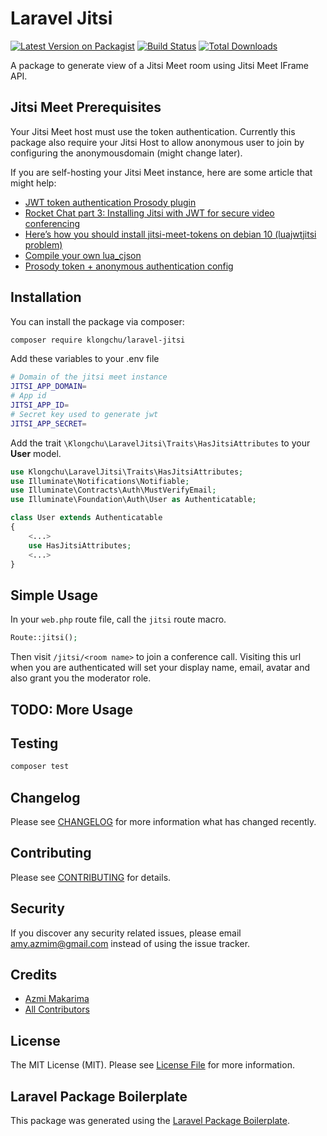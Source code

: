 # Laravel Jitsi

[![Latest Version on Packagist](https://img.shields.io/packagist/v/klongchu/laravel-jitsi.svg?style=flat-square)](https://packagist.org/packages/klongchu/laravel-jitsi)
[![Build Status](https://img.shields.io/travis/klongchu/laravel-jitsi/master.svg?style=flat-square)](https://travis-ci.org/klongchu/laravel-jitsi)
[![Total Downloads](https://img.shields.io/packagist/dt/klongchu/laravel-jitsi.svg?style=flat-square)](https://packagist.org/packages/klongchu/laravel-jitsi)

A package to generate view of a Jitsi Meet room using Jitsi Meet IFrame API.

## Jitsi Meet Prerequisites

Your Jitsi Meet host must use the token authentication. Currently this package also require your Jitsi Host to allow anonymous user to join by configuring the anonymousdomain (might change later).

If you are self-hosting your Jitsi Meet instance, here are some article that might help:

-   [JWT token authentication Prosody plugin](https://github.com/jitsi/lib-jitsi-meet/blob/master/doc/tokens.md)
-   [Rocket Chat part 3: Installing Jitsi with JWT for secure video conferencing](https://medium.com/@szewong/rocket-chat-part-3-installing-jitsi-with-jwt-for-secure-video-conferencing-b6f909e7f92c)
-   [Here’s how you should install jitsi-meet-tokens on debian 10 (luajwtjitsi problem)](https://community.jitsi.org/t/heres-how-you-should-install-jitsi-meet-tokens-on-debian-10/59606)
-   [Compile your own lua_cjson](https://community.jitsi.org/t/jwt-token-authentication-broken-on-debian-10-with-openssl-1-1/31027/5)
-   [Prosody token + anonymous authentication config](https://github.com/jitsi/jitsi-meet/pull/5025#issuecomment-580013383)

## Installation

You can install the package via composer:

```bash
composer require klongchu/laravel-jitsi
```

Add these variables to your .env file

```bash
# Domain of the jitsi meet instance
JITSI_APP_DOMAIN=
# App id
JITSI_APP_ID=
# Secret key used to generate jwt
JITSI_APP_SECRET=
```

Add the trait `\Klongchu\LaravelJitsi\Traits\HasJitsiAttributes` to your **User** model.

```php
use Klongchu\LaravelJitsi\Traits\HasJitsiAttributes;
use Illuminate\Notifications\Notifiable;
use Illuminate\Contracts\Auth\MustVerifyEmail;
use Illuminate\Foundation\Auth\User as Authenticatable;

class User extends Authenticatable
{
    <...>
    use HasJitsiAttributes;
    <...>
}
```

## Simple Usage

In your `web.php` route file, call the `jitsi` route macro.

```php
Route::jitsi();
```

Then visit `/jitsi/<room name>` to join a conference call. Visiting this url when you are authenticated will set your display name, email, avatar and also grant you the moderator role.

## TODO: More Usage

## Testing

```bash
composer test
```

## Changelog

Please see [CHANGELOG](CHANGELOG.md) for more information what has changed recently.

## Contributing

Please see [CONTRIBUTING](CONTRIBUTING.md) for details.

## Security

If you discover any security related issues, please email amy.azmim@gmail.com instead of using the issue tracker.

## Credits

-   [Azmi Makarima](https://github.com/klongchu)
-   [All Contributors](../../contributors)

## License

The MIT License (MIT). Please see [License File](LICENSE.md) for more information.

## Laravel Package Boilerplate

This package was generated using the [Laravel Package Boilerplate](https://laravelpackageboilerplate.com).
